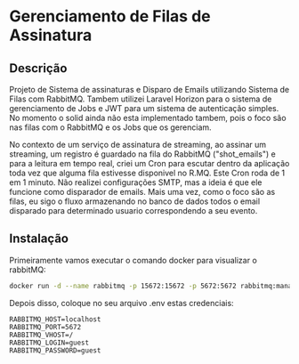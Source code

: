 # Gerenciamento de Filas de Assinatura

## Descrição

Projeto de Sistema de assinaturas e Disparo de Emails utilizando Sistema de Filas com RabbitMQ. Tambem utilizei Laravel Horizon para o sistema de gerenciamento de Jobs e JWT para um sistema de autenticação simples.
No momento o solid ainda não esta implementado tambem, pois o foco são nas filas com o RabbitMQ e os Jobs que os gerenciam.

No contexto de um serviço de assinatura de streaming, ao assinar um streaming, um registro é guardado na fila do RabbitMQ ("shot_emails") e para a leitura em tempo real, criei um Cron para escutar dentro da aplicação toda vez que alguma fila estivesse disponivel no R.MQ. Este Cron roda de 1 em 1 minuto. Não realizei configurações SMTP, mas a ideia é que ele funcione como disparador de emails. Mais uma vez, como o foco são as filas, eu sigo o fluxo armazenando no banco de dados todos o email disparado para determinado usuario correspondendo a seu evento.

## Instalação

Primeiramente vamos executar o comando docker para visualizar o rabbitMQ:

```bash
docker run -d --name rabbitmq -p 15672:15672 -p 5672:5672 rabbitmq:management
```
Depois disso, coloque no seu arquivo .env estas credenciais:

```console
RABBITMQ_HOST=localhost
RABBITMQ_PORT=5672
RABBITMQ_VHOST=/
RABBITMQ_LOGIN=guest
RABBITMQ_PASSWORD=guest
```